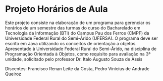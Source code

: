 # Projeto Horários de Aula

Este projeto consiste na elaboração de um programa para gerenciar os horários de um semestre das turmas do curso do Bacharelado em Tecnologia da Informação (BTI) do
Campus Pau dos Ferros (CMPF) da Universidade Federal Rural do Semi-Árido (UFERSA). O programa deve ser escrito em Java utilizando os conceitos de orientação a objetos.
Apresentado à Universidade Federal Rural do Semi-Árido, na disciplina de Programação Orientada à Objetos, como requisito para avaliação na 3ª unidade, solicitado pelo professor Dr. Italo Augusto Souza de Assis

Discentes: Francisco Renan Leite da Costa, Pedro Vinícius de Andrade Queiroz

